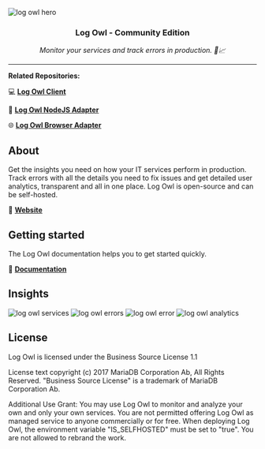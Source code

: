 ![log owl hero](./assets/header-logo.png?raw=true)

<div align="center">
  <p>
    <h3>Log Owl - Community Edition</h3>
  </p>
  <p>
    <i>Monitor your services and track errors in production. 🚀📈</i>
  </p>
</div>

---

**Related Repositories:**

💻 [**Log Owl Client**](https://github.com/navisidhu/logowl-client)

📡 [**Log Owl NodeJS Adapter**](https://github.com/navisidhu/logowl-adapter-nodejs)

🌐 [**Log Owl Browser Adapter**](https://github.com/navisidhu/logowl-adapter-browser)

## About

Get the insights you need on how your IT services perform in production. Track errors with all the details you need to fix issues and get detailed user analytics, transparent and all in one place. Log Owl is open-source and can be self-hosted.

🦉 [**Website**](https://logowl.io)

## Getting started

The Log Owl documentation helps you to get started quickly.

📘 [**Documentation**](https://docs.logowl.io)

## Insights

![log owl services](./assets/logowl-services.png?raw=true)
![log owl errors](./assets/logowl-errors.png?raw=true)
![log owl error](./assets/logowl-error.png?raw=true)
![log owl analytics](./assets/logowl-analytics.png?raw=true)

## License

Log Owl is licensed under the Business Source License 1.1

License text copyright (c) 2017 MariaDB Corporation Ab, All Rights Reserved.
"Business Source License" is a trademark of MariaDB Corporation Ab.

Additional Use Grant: You may use Log Owl to monitor and analyze your own and only your own services. You are not permitted offering Log Owl as managed service to anyone commercially or for free. When deploying Log Owl, the environment variable "IS_SELFHOSTED" must be set to "true". You are not allowed to rebrand the work.
